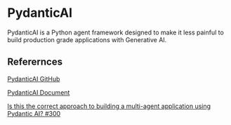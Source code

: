 # PydanticAI

PydanticAI is a Python agent framework designed to make it less painful to build production grade applications with Generative AI.

## Referernces

[PydanticAI GitHub](https://github.com/pydantic/pydantic-ai)

[PydanticAI Document](https://ai.pydantic.dev/)

[Is this the correct approach to building a multi-agent application using Pydantic AI? #300](https://github.com/pydantic/pydantic-ai/issues/300)

